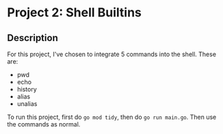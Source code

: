 # Project 2: Shell Builtins

## Description

For this project, I've chosen to integrate 5 commands into the shell. These are:

- pwd
- echo
- history
- alias
- unalias

To run this project, first do `go mod tidy`, then do `go run main.go`. Then use the commands as normal.
